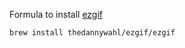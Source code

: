 Formula to install [ezgif](https://github.com/thedannywahl/ezgif)

```
brew install thedannywahl/ezgif/ezgif
```
